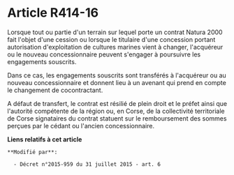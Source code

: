 # Article R414-16

Lorsque tout ou partie d'un terrain sur lequel porte un contrat Natura 2000 fait l'objet d'une cession ou lorsque le
titulaire d'une concession portant autorisation d'exploitation de cultures marines vient à changer, l'acquéreur ou le nouveau
concessionnaire peuvent s'engager à poursuivre les engagements souscrits. 

Dans ce cas, les engagements souscrits sont transférés à l'acquéreur ou au nouveau concessionnaire et donnent lieu à un
avenant qui prend en compte le changement de cocontractant. 

A défaut de transfert, le contrat est résilié de plein droit et le préfet ainsi que l'autorité compétente de la région ou, en
Corse, de la collectivité territoriale de Corse signataires du contrat statuent sur le remboursement des sommes perçues par
le cédant ou l'ancien concessionnaire.

**Liens relatifs à cet article**

	**Modifié par**:

	  - Décret n°2015-959 du 31 juillet 2015 - art. 6
